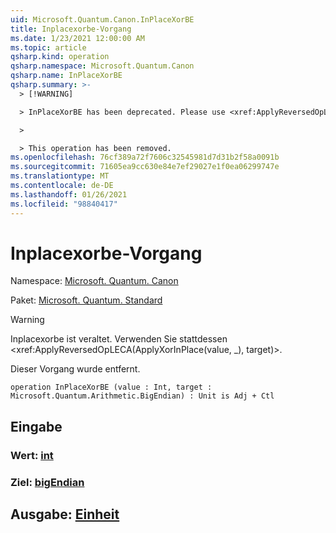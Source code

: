 ```yaml
---
uid: Microsoft.Quantum.Canon.InPlaceXorBE
title: Inplacexorbe-Vorgang
ms.date: 1/23/2021 12:00:00 AM
ms.topic: article
qsharp.kind: operation
qsharp.namespace: Microsoft.Quantum.Canon
qsharp.name: InPlaceXorBE
qsharp.summary: >-
  > [!WARNING]

  > InPlaceXorBE has been deprecated. Please use <xref:ApplyReversedOpLECA(ApplyXorInPlace(value, _), target)> instead.

  >

  > This operation has been removed.
ms.openlocfilehash: 76cf389a72f7606c32545981d7d31b2f58a0091b
ms.sourcegitcommit: 71605ea9cc630e84e7ef29027e1f0ea06299747e
ms.translationtype: MT
ms.contentlocale: de-DE
ms.lasthandoff: 01/26/2021
ms.locfileid: "98840417"
---
```

# <a name="inplacexorbe-operation"></a>Inplacexorbe-Vorgang

Namespace: [Microsoft. Quantum. Canon](xref:Microsoft.Quantum.Canon)

Paket: [Microsoft. Quantum. Standard](https://nuget.org/packages/Microsoft.Quantum.Standard)


> [!WARNING]
> Inplacexorbe ist veraltet. Verwenden Sie stattdessen <xref:ApplyReversedOpLECA(ApplyXorInPlace(value, _), target)>.
>
> Dieser Vorgang wurde entfernt.



```qsharp
operation InPlaceXorBE (value : Int, target : Microsoft.Quantum.Arithmetic.BigEndian) : Unit is Adj + Ctl
```


## <a name="input"></a>Eingabe

### <a name="value--int"></a>Wert: [int](xref:microsoft.quantum.lang-ref.int)




### <a name="target--bigendian"></a>Ziel: [bigEndian](xref:Microsoft.Quantum.Arithmetic.BigEndian)





## <a name="output--unit"></a>Ausgabe: [Einheit](xref:microsoft.quantum.lang-ref.unit)

